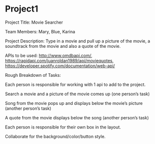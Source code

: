 # Project1
Project Title: Movie Searcher

Team Members: Mary, Blue, Karina

Project Description: Type in a movie and pull up a picture of the movie, a soundtrack from the movie and also a quote of the movie. 

APIs to be used: http://www.omdbapi.com/, https://rapidapi.com/juanroldan1989/api/moviequotes,
https://developer.spotify.com/documentation/web-api/


Rough Breakdown of Tasks: 

Each person is responsible for working with 1 api to add to the project. 

Search a movie and a picture of the movie comes up (one person’s task)

Song from the movie pops up and displays below the movie’s picture (another person’s task)

A quote from the movie displays below the song (another person’s task)

Each person is responsible for their own box in the layout.

Collaborate for the background/color/button style.



